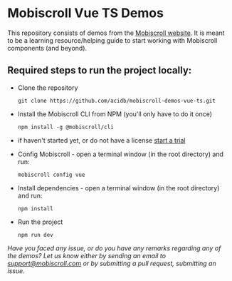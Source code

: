 Mobiscroll Vue TS Demos
=======================

This repository consists of demos from the [Mobiscroll website](https://demo.mobiscroll.com/).
It is meant to be a learning resource/helping guide to start working with Mobiscroll components (and beyond).


Required steps to run the project locally:
-----------------------------------------

- Clone the repository

      git clone https://github.com/acidb/mobiscroll-demos-vue-ts.git

- Install the Mobiscroll CLI from NPM (you'll only have to do it once)

      npm install -g @mobiscroll/cli

- if haven't started yet, or do not have a license [start a trial](https://mobiscroll.com/starttrial)

- Config Mobiscroll - open a terminal window (in the root directory) and run:

      mobiscroll config vue

- Install dependencies - open a terminal window (in the root directory) and run:

      npm install

- Run the project

      npm run dev


*Have you faced any issue, or do you have any remarks regarding any of the demos? Let us know either by sending an email to support@mobiscroll.com or by submitting a pull request, submitting an issue.*